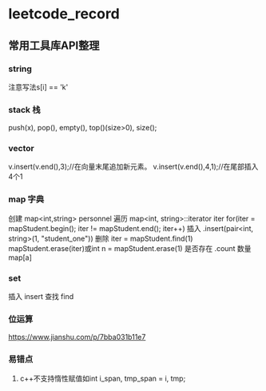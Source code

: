 # leetcode_record

## 常用工具库API整理
### string
注意写法s[i] == 'k'

### stack 栈
push(x), pop(), empty(), top()(size>0), size();

### vector
v.insert(v.end(),3);//在向量末尾追加新元素。
v.insert(v.end(),4,1);//在尾部插入4个1

### map 字典
创建 map<int,string> personnel
遍历 map<int, string>::iterator iter for(iter = mapStudent.begin(); iter != mapStudent.end(); iter++)
插入 .insert(pair<int, string>(1, "student_one"))
删除 iter = mapStudent.find(1) mapStudent.erase(iter)或int n = mapStudent.erase(1)
是否存在 .count
数量 map[a]

### set
插入 insert
查找 find

### 位运算
https://www.jianshu.com/p/7bba031b11e7

### 易错点
1. c++不支持惰性赋值如int i_span, tmp_span = i, tmp;